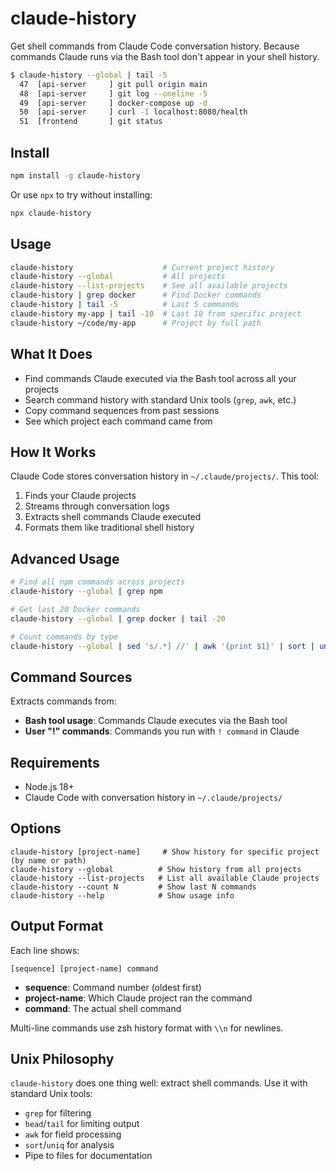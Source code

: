 # claude-history

Get shell commands from Claude Code conversation history. Because commands Claude runs via the Bash tool don't appear in your shell history.

```bash
$ claude-history --global | tail -5
  47  [api-server     ] git pull origin main
  48  [api-server     ] git log --oneline -5
  49  [api-server     ] docker-compose up -d
  50  [api-server     ] curl -I localhost:8080/health
  51  [frontend       ] git status
```

## Install

```bash
npm install -g claude-history
```

Or use `npx` to try without installing:
```bash
npx claude-history
```

## Usage

```bash
claude-history                    # Current project history
claude-history --global           # All projects
claude-history --list-projects    # See all available projects
claude-history | grep docker      # Find Docker commands  
claude-history | tail -5          # Last 5 commands
claude-history my-app | tail -10  # Last 10 from specific project
claude-history ~/code/my-app      # Project by full path
```

## What It Does

- Find commands Claude executed via the Bash tool across all your projects
- Search command history with standard Unix tools (`grep`, `awk`, etc.)
- Copy command sequences from past sessions
- See which project each command came from

## How It Works

Claude Code stores conversation history in `~/.claude/projects/`. This tool:

1. Finds your Claude projects
2. Streams through conversation logs  
3. Extracts shell commands Claude executed
4. Formats them like traditional shell history

## Advanced Usage

```bash
# Find all npm commands across projects
claude-history --global | grep npm

# Get last 20 Docker commands
claude-history --global | grep docker | tail -20

# Count commands by type
claude-history --global | sed 's/.*] //' | awk '{print $1}' | sort | uniq -c | sort -nr | head -10
```

## Command Sources

Extracts commands from:
- **Bash tool usage**: Commands Claude executes via the Bash tool
- **User "!" commands**: Commands you run with `! command` in Claude

## Requirements

- Node.js 18+ 
- Claude Code with conversation history in `~/.claude/projects/`

## Options

```
claude-history [project-name]     # Show history for specific project (by name or path)
claude-history --global          # Show history from all projects  
claude-history --list-projects   # List all available Claude projects
claude-history --count N         # Show last N commands
claude-history --help            # Show usage info
```

## Output Format

Each line shows:
```
[sequence] [project-name] command
```

- **sequence**: Command number (oldest first)
- **project-name**: Which Claude project ran the command
- **command**: The actual shell command

Multi-line commands use zsh history format with `\\n` for newlines.

## Unix Philosophy

`claude-history` does one thing well: extract shell commands. Use it with standard Unix tools:

- `grep` for filtering
- `head`/`tail` for limiting output  
- `awk` for field processing
- `sort`/`uniq` for analysis
- Pipe to files for documentation
